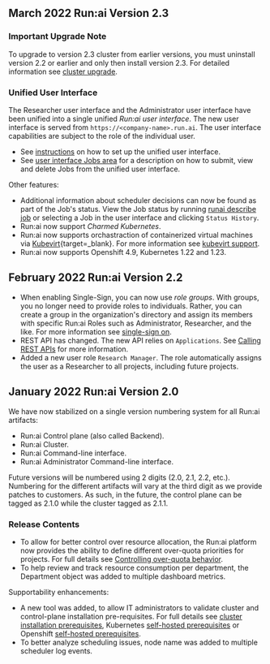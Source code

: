<!-- ## April 2022 Run:ai Version 2.4

### Important Upgrade Note

This version contains a significant change in the way that Run:ai uses and installs NVIDIA pre-requisites. Before version 2.4, Run:ai has installed its own variant of two NVIDIA components: [NVIDIA device plugin](https://github.com/NVIDIA/k8s-device-plugin){target=_blank} and [NVIDIA DCGM Exporter](https://github.com/NVIDIA/dcgm-exporter){target=_blank}. This required changes to the default NVIDIA installation.

With this release, These two Run:ai variants are no longer needed, which makes the installation experience simpler. It does however require non-trivial changes when upgrading from older versions of Run:ai

### Dynamic MIG Support
xxxx
http://localhost:8000/Researcher/scheduling/fractions/
walkthrough of dynamic mig  -->


## March 2022 Run:ai Version 2.3

### Important Upgrade Note

To upgrade to version 2.3 cluster from earlier versions, you must uninstall version 2.2 or earlier and only then install version 2.3. For detailed information see [cluster upgrade](../admin/runai-setup/cluster-setup/cluster-upgrade.md).

### Unified User Interface

The Researcher user interface and the Administrator user interface have been unified into a single unified _Run:ai user interface_. The new user interface is served from `https://<company-name>.run.ai`. The user interface capabilities are subject to the role of the individual user. 

* See [instructions](../admin/admin-ui-setup/overview.md) on how to set up the unified user interface. 
* See [user interface Jobs area](../admin/admin-ui-setup/jobs.md) for a description on how to submit, view and delete Jobs from the unified user interface. 


Other features:
 
* Additional information about scheduler decisions can now be found as part of the Job's status. View the Job status by running [runai describe job](../Researcher/cli-reference/runai-describe.md) or selecting a Job in the user interface and clicking `Status History`.
* Run:ai now support _Charmed Kubernetes_. 
* Run:ai now supports orchastraction of containerized virtual machines via [Kubevirt](https://kubevirt.io/){target=_blank}. For more information see [kubevirt support](../admin/integration/kubevirt.md).
* Run:ai now supports Openshift 4.9, Kubernetes 1.22 and 1.23.

## February 2022 Run:ai Version 2.2

* When enabling Single-Sign, you can now use _role groups_. With groups, you no longer need to provide roles to individuals. Rather, you can create a group in the organization's directory and assign its members with specific Run:ai Roles such as Administrator, Researcher, and the like. For more information see [single-sign on](../admin/runai-setup/authentication/sso.md).
* REST API has changed. The new API relies on `Applications`. See [Calling REST APIs](../developer/rest-auth.md) for more information. 
* Added a new user role `Research Manager`. The role automatically assigns the user as a Researcher to all projects, including future projects. 

## January 2022 Run:ai Version 2.0

We have now stabilized on a single version numbering system for all Run:ai artifacts: 

* Run:ai Control plane (also called Backend).
* Run:ai Cluster.
* Run:ai Command-line interface.
* Run:ai Administrator Command-line interface.

Future versions will be numbered using 2 digits (2.0, 2.1, 2.2, etc.). Numbering for the different artifacts will vary at the third digit as we provide patches to customers. As such, in the future, the control plane can be tagged as 2.1.0 while the cluster tagged as 2.1.1.

### Release Contents

* To allow for better control over resource allocation, the Run:ai platform now provides the ability to define different over-quota priorities for projects. For full details see [Controlling over-quota behavior](../../admin/admin-ui-setup/project-setup/#controlling-over-quota-behavior).
* To help review and track resource consumption per department, the Department object was added to multiple dashboard metrics.

Supportability enhancements:

* A new tool was added, to allow IT administrators to validate cluster and control-plane installation pre-requisites. For full details see [cluster installation prerequisites](../../admin/runai-setup/cluster-setup/cluster-prerequisites/#pre-install-script), Kubernetes [self-hosted prerequisites](../../admin/runai-setup/self-hosted/k8s/prerequisites/#pre-install-script) or Openshift [self-hosted prerequisites](../../admin/runai-setup/self-hosted/ocp/prerequisites/#pre-install-script).
* To better analyze scheduling issues, node name was added to multiple scheduler log events.
